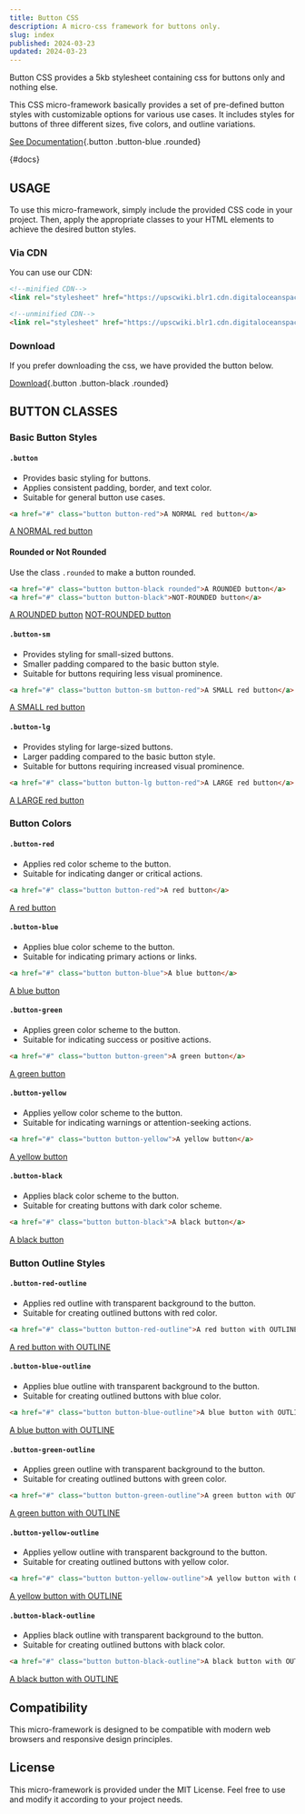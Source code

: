 ```yaml
---
title: Button CSS
description: A micro-css framework for buttons only.
slug: index
published: 2024-03-23
updated: 2024-03-23
---
```


Button CSS provides a 5kb stylesheet containing css for buttons only and nothing else.

This CSS micro-framework basically provides a set of pre-defined button styles with customizable options for various use cases. It includes styles for buttons of three different sizes, five colors, and outline variations.

[See Documentation](#docs){.button .button-blue .rounded}

{#docs}
## USAGE

To use this micro-framework, simply include the provided CSS code in your project. Then, apply the appropriate classes to your HTML elements to achieve the desired button styles.

### Via CDN

You can use our CDN:

```html
<!--minified CDN-->
<link rel="stylesheet" href="https://upscwiki.blr1.cdn.digitaloceanspaces.com/buttoncss/button.min.css">

<!--unminified CDN-->
<link rel="stylesheet" href="https://upscwiki.blr1.cdn.digitaloceanspaces.com/buttoncss/button.css">
```

### Download

If you prefer downloading the css, we have provided the button below.

[Download](/download/buttoncss.zip){.button .button-black .rounded}

## BUTTON CLASSES

### Basic Button Styles

#### `.button`
- Provides basic styling for buttons.
- Applies consistent padding, border, and text color.
- Suitable for general button use cases.


```html
<a href="#" class="button button-red">A NORMAL red button</a>
```
<a href="#" class="button button-red">A NORMAL red button</a>

#### Rounded or Not Rounded

Use the class `.rounded` to make a button rounded.

```html
<a href="#" class="button button-black rounded">A ROUNDED button</a>
<a href="#" class="button button-black">NOT-ROUNDED button</a>
```
<a href="#" class="button button-black rounded">A ROUNDED button</a>
<a href="#" class="button button-black">NOT-ROUNDED button</a>

#### `.button-sm`
- Provides styling for small-sized buttons.
- Smaller padding compared to the basic button style.
- Suitable for buttons requiring less visual prominence.

```html
<a href="#" class="button button-sm button-red">A SMALL red button</a>
```
<a href="#" class="button button-sm button-red">A SMALL red button</a>

#### `.button-lg`
- Provides styling for large-sized buttons.
- Larger padding compared to the basic button style.
- Suitable for buttons requiring increased visual prominence.


```html
<a href="#" class="button button-lg button-red">A LARGE red button</a>
```
<a href="#" class="button button-lg button-red">A LARGE red button</a>

### Button Colors

#### `.button-red`
- Applies red color scheme to the button.
- Suitable for indicating danger or critical actions.


```html
<a href="#" class="button button-red">A red button</a>
```
<a href="#" class="button button-red">A red button</a>

#### `.button-blue`
- Applies blue color scheme to the button.
- Suitable for indicating primary actions or links.

```html
<a href="#" class="button button-blue">A blue button</a>
```
<a href="#" class="button button-blue">A blue button</a>

#### `.button-green`
- Applies green color scheme to the button.
- Suitable for indicating success or positive actions.

```html
<a href="#" class="button button-green">A green button</a>
```
<a href="#" class="button button-green">A green button</a>

#### `.button-yellow`
- Applies yellow color scheme to the button.
- Suitable for indicating warnings or attention-seeking actions.

```html
<a href="#" class="button button-yellow">A yellow button</a>
```
<a href="#" class="button button-yellow">A yellow button</a>

#### `.button-black`
- Applies black color scheme to the button.
- Suitable for creating buttons with dark color scheme.

```html
<a href="#" class="button button-black">A black button</a>
```
<a href="#" class="button button-black">A black button</a>

### Button Outline Styles

#### `.button-red-outline`
- Applies red outline with transparent background to the button.
- Suitable for creating outlined buttons with red color.

```html
<a href="#" class="button button-red-outline">A red button with OUTLINE</a>
```
<a href="#" class="button button-red-outline">A red button with OUTLINE</a>

#### `.button-blue-outline`
- Applies blue outline with transparent background to the button.
- Suitable for creating outlined buttons with blue color.

```html
<a href="#" class="button button-blue-outline">A blue button with OUTLINE</a>
```
<a href="#" class="button button-blue-outline">A blue button with OUTLINE</a>

#### `.button-green-outline`
- Applies green outline with transparent background to the button.
- Suitable for creating outlined buttons with green color.

```html
<a href="#" class="button button-green-outline">A green button with OUTLINE</a>
```
<a href="#" class="button button-green-outline">A green button with OUTLINE</a>

#### `.button-yellow-outline`
- Applies yellow outline with transparent background to the button.
- Suitable for creating outlined buttons with yellow color.

```html
<a href="#" class="button button-yellow-outline">A yellow button with OUTLINE</a>
```
<a href="#" class="button button-yellow-outline">A yellow button with OUTLINE</a>

#### `.button-black-outline`
- Applies black outline with transparent background to the button.
- Suitable for creating outlined buttons with black color.
```html
<a href="#" class="button button-black-outline">A black button with OUTLINE</a>
```
<a href="#" class="button button-black-outline">A black button with OUTLINE</a>

## Compatibility
This micro-framework is designed to be compatible with modern web browsers and responsive design principles.

## License
This micro-framework is provided under the MIT License. Feel free to use and modify it according to your project needs.
